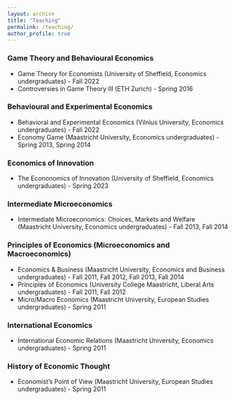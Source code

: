 ```yaml
---
layout: archive
title: "Teaching"
permalink: /teaching/
author_profile: true
---
```


### Game Theory and Behavioural Economics
- Game Theory for Economists (University of Sheffield, Economics undergraduates) - Fall 2022
- Controversies in Game Theory III (ETH Zurich) - Spring 2016

### Behavioural and Experimental Economics
- Behavioral and Experimental Economics (Vilnius University, Economics undergraduates) - Fall 2022
- Economy Game (Maastricht University, Economics undergraduates) - Spring 2013, Spring 2014

### Economics of Innovation
- The Econonomics of Innovation (University of Sheffield, Economics undergraduates) - Spring 2023

### Intermediate Microeconomics
- Intermediate Microeconomics: Choices, Markets and Welfare (Maastricht University, Economics undergraduates) - Fall 2013, Fall 2014

### Principles of Economics (Microeconomics and Macroeconomics)
- Economics & Business (Maastricht University, Economics and Business undergraduates) - Fall 2011, Fall 2012, Fall 2013, Fall 2014
- Principles of Economics (University College Maastricht, Liberal Arts undergraduates) - Fall 2011, Fall 2012
- Micro/Macro Economics (Maastricht University, European Studies undergraduates) - Spring 2011

### International Economics
- International Economic Relations (Maastricht University, Economics undergraduates) - Spring 2011

### History of Economic Thought
- Economist’s Point of View (Maastricht University, European Studies undergraduates) - Spring 2011

